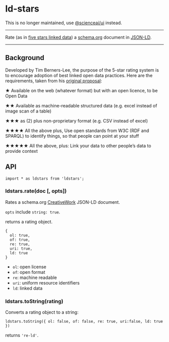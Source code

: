# ld-stars

This is no longer maintained, use [@scienceai/ui](https://github.com/scienceai/ui) instead.

---

Rate (as in
[five stars linked data](http://www.w3.org/DesignIssues/LinkedData.html))
a [schema.org](http://schema.org) document in
[JSON-LD](http://json-ld.org/).

___

## Background

Developed by Tim Berners-Lee, the purpose of the 5-star rating system is to encourage adoption of best linked open data practices. Here are the requirements, taken from his [original proposal](http://www.w3.org/DesignIssues/LinkedData.html):

★ Available on the web (whatever format) but with an open licence, to be Open Data

★★ Available as machine-readable structured data (e.g. excel instead of image scan of a table)

★★★ as (2) plus non-proprietary format (e.g. CSV instead of excel)

★★★★ All the above plus, Use open standards from W3C (RDF and SPARQL) to identify things, so that people can point at your stuff

★★★★★ All the above, plus: Link your data to other people’s data to provide context

## API

```
import * as ldstars from 'ldstars';
```

### ldstars.rate(doc [, opts])

Rates a schema.org [CreativeWork](http://schema.org/CreativeWork) JSON-LD document.

`opts` include `string: true`.

returns a rating object.

```
{
  ol: true,
  of: true,
  re: true,
  uri: true,
  ld: true
}
```

+ `ol`: open license
+ `of`: open format
+ `re`: machine readable
+ `uri`: uniform resource identifiers
+ `ld`: linked data


### ldstars.toString(rating)

Converts a rating object to a string:

```
ldstars.toString({ ol: false, of: false, re: true, uri:false, ld: true })
```

returns `'re-ld'`.
